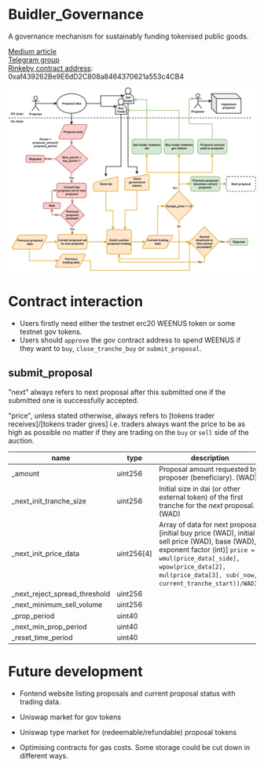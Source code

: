 # Buidler_Governance
A governance mechanism for sustainably funding tokenised public goods.

[Medium article]()  
[Telegram group](https://t.me/Buidler_Governance)  
[Rinkeby contract address](https://rinkeby.etherscan.io/address/0xaf439262Be9E6dD2C808a8464370621a553c4CB4): 0xaf439262Be9E6dD2C808a8464370621a553c4CB4  

![Governance Flowchart](./flowcharts/gov_flow7.png)

# Contract interaction
- Users firstly need either the testnet erc20 WEENUS token or some testnet gov tokens.
- Users should `approve` the gov contract address to spend WEENUS if they want to `buy`, `close_tranche_buy` or `submit_proposal`.

## submit_proposal
"next" always refers to next proposal after this submitted one if the submitted one is successfully accepted.

"price", unless stated otherwise, always refers to [tokens trader receives]/[tokens trader gives] i.e. traders always want the price to be as high as possible no matter if they are trading on the `buy` or `sell` side of the auction. 

|name |type |description
|-----|-----|-----------
|_amount|uint256|Proposal amount requested by proposer (beneficiary). (WAD)
|_next_init_tranche_size|uint256|Initial size in dai (or other external token) of the first tranche for the *next* proposal. (WAD)
|_next_init_price_data|uint256[4]|Array of data for next proposal [initial buy price (WAD), initial sell price (WAD), base (WAD), exponent factor (int)] `price = wmul(price_data[_side], wpow(price_data[2], mul(price_data[3], sub(_now, current_tranche_start))/WAD))`
|_next_reject_spread_threshold|uint256|
|_next_minimum_sell_volume|uint256|
|_prop_period|uint40|
|_next_min_prop_period|uint40|
|_reset_time_period|uint40|


# Future development
- Fontend website listing proposals and current proposal status with trading data.

- Uniswap market for gov tokens

- Uniswap type market for (redeemable/refundable) proposal tokens 

- Optimising contracts for gas costs. Some storage could be cut down in different ways.

